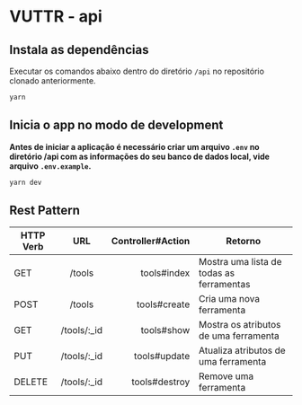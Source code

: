 # VUTTR - api

## Instala as dependências

Executar os comandos abaixo dentro do diretório ```/api``` no repositório clonado anteriormente.

```bash
yarn
```

## Inicia o app no modo de development

**Antes de iniciar a aplicação é necessário criar um arquivo ```.env``` no diretório /api com as informações do seu banco de dados local, vide arquivo ```.env.example```.**

```bash
yarn dev
```

## Rest Pattern

| HTTP Verb |     URL     | Controller#Action | Retorno                                  |
|-----------|:-----------:|------------------:|------------------------------------------|
| GET       | /tools      |       tools#index | Mostra uma lista de todas as ferramentas |
| POST      | /tools      |      tools#create | Cria uma nova ferramenta                 |
| GET       | /tools/:_id |        tools#show | Mostra os atributos de uma ferramenta    |
| PUT       | /tools/:_id |      tools#update | Atualiza atributos de uma ferramenta     |
| DELETE    | /tools/:_id |     tools#destroy | Remove uma ferramenta                    |
